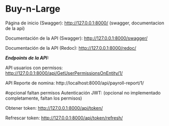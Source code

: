 


# Buy-n-Large
Página de inicio (Swagger): http://127.0.0.1:8000/ (swagger, documentacion de la api)

Documentación de la API (Swagger): http://127.0.0.1:8000/swagger/

Documentación de la API (Redoc): http://127.0.0.1:8000/redoc/


***Endpoints de la API:***

API usuarios con permisos: http://127.0.0.1:8000/api/GetUserPermissionsOnEntity/1/

API Reporte de nomina: http://localhost:8000/api/payroll-report/1/

#opcional faltan permisos
Autenticación JWT: (opcional no implementado completamente, faltan los permisos)

Obtener token: http://127.0.0.1:8000/api/token/

Refrescar token: http://127.0.0.1:8000/api/token/refresh/




